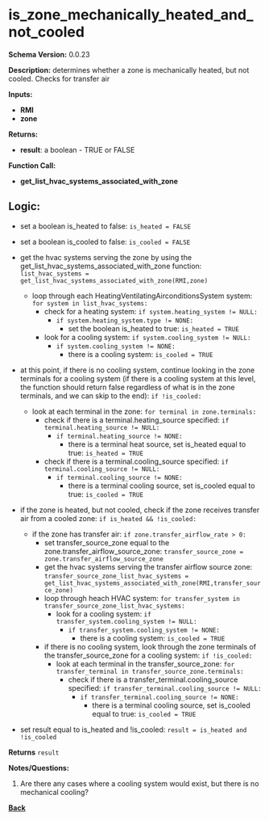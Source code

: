 # is_zone_mechanically_heated_and_not_cooled
**Schema Version:** 0.0.23  

**Description:** determines whether a zone is mechanically heated, but not cooled.  Checks for transfer air

**Inputs:**
- **RMI**
- **zone**

**Returns:**  
- **result**: a boolean - TRUE or FALSE
 
**Function Call:**
- **get_list_hvac_systems_associated_with_zone**

## Logic:
- set a boolean is_heated to false: `is_heated = FALSE`
- set a boolean is_cooled to false: `is_cooled = FALSE`
- get the hvac systems serving the zone by using the get_list_hvac_systems_associated_with_zone function: `list_hvac_systems = get_list_hvac_systems_associated_with_zone(RMI,zone)`
	- loop through each HeatingVentilatingAirconditionsSystem system: `for system in list_hvac_systems:`
		- check for a heating system: `if system.heating_system != NULL:`
			- `if system.heating_system.type != NONE:`
				- set the boolean is_heated to true: `is_heated = TRUE`
		- look for a cooling system: `if system.cooling_system != NULL:`
			- `if system.cooling_system != NONE:`
				- there is a cooling system: `is_cooled = TRUE`
- at this point, if there is no cooling system, continue looking in the zone terminals for a cooling system (if there is a cooling system at this level, the function should return false regardless of what is in the zone terminals, and we can skip to the end): `if !is_cooled:`
	- look at each terminal in the zone: `for terminal in zone.terminals:`
		- check if there is a terminal.heating_source specified: `if terminal.heating_source != NULL:`
			- `if terminal.heating_source != NONE:`
				- there is a terminal heat source, set is_heated equal to true: `is_heated = TRUE`
		- check if there is a terminal.cooling_source specified: `if terminal.cooling_source != NULL:`
			-  `if terminal.cooling_source != NONE:`
				- there is a terminal cooling source, set is_cooled equal to true: `is_cooled = TRUE`
- if the zone is heated, but not cooled, check if the zone receives transfer air from a cooled zone: `if is_heated && !is_cooled:`
	- if the zone has transfer air: `if zone.transfer_airflow_rate > 0:`
		- set transfer_source_zone equal to the zone.transfer_airflow_source_zone: `transfer_source_zone = zone.transfer_airflow_source_zone`
		- get the hvac systems serving the transfer airflow source zone: `transfer_source_zone_list_hvac_systems = get_list_hvac_systems_associated_with_zone(RMI,transfer_source_zone)`
		- loop through heach HVAC system: `for transfer_system in transfer_source_zone_list_hvac_systems:`
			- look for a cooling system: `if transfer_system.cooling_system != NULL:`
				- `if transfer_system.cooling_system != NONE:`
					- there is a cooling system: `is_cooled = TRUE`
		- if there is no cooling system, look through the zone terminals of the transfer_source_zone for a cooling system: `if !is_cooled:`
			- look at each terminal in the transfer_source_zone: `for transfer_terminal in transfer_source_zone.terminals:`
				- check if there is a transfer_terminal.cooling_source specified: `if transfer_terminal.cooling_source != NULL:`
					-  `if transfer_terminal.cooling_source != NONE:`
						- there is a terminal cooling source, set is_cooled equal to true: `is_cooled = TRUE`


- set result equal to is_heated and !is_cooled: `result = is_heated and !is_cooled`

**Returns** `result`


**Notes/Questions:**  
1.  Are there any cases where a cooling system would exist, but there is no mechanical cooling?

**[Back](../_toc.md)**
